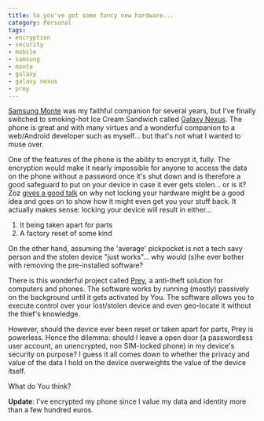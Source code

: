```yaml
---
title: So you've got some fancy new hardware...
category: Personal
tags:
- encryption
- security
- mobile
- samsung
- monte
- galaxy
- galaxy nexus
- prey
---
```

<a href="http://www.gsmarena.com/samsung_s5620_monte-3117.php">Samsung Monte</a> was my faithful companion for several years, but I've finally switched to smoking-hot Ice Cream Sandwich called <a href="http://www.google.com/nexus/">Galaxy Nexus</a>. The phone is great and with many virtues and a wonderful companion to a web/Android developer such as myself... but that's not what I wanted to muse over.

One of the features of the phone is the ability to encrypt it, fully. The encryption would make it nearly impossible for anyone to access the data on the phone without a password once it's shut down and is therefore a good safeguard to put on your device in case it ever gets stolen... or is it?
Zoz <a href="http://www.youtube.com/watch?v=U4oB28ksiIo">gives a good talk</a> on why not locking your hardware might be a good idea and goes on to show how it might even get you your stuff back. It actually makes sense: locking your device will result in either...

<ol>
<li>It being taken apart for parts</li>
<li>A factory reset of some kind</li>
</ol>

On the other hand, assuming the 'average' pickpocket is not a tech savy person and the stolen device "just works"... why would (s)he ever bother with removing the pre-installed software?

There is this wonderful project called <a href="http://preyproject.com/">Prey</a>, a anti-theft solution for computers and phones. The software works by running (mostly) passively on the background until it gets activated by You. The software allows you to execute control over your lost/stolen device and even geo-locate it without the thief's knowledge.

However, should the device ever been reset or taken apart for parts, Prey is powerless. Hence the dilemma: should I leave a open door (a passwordless user account, an unencrypted, non SIM-locked phone) in my device's security on purpose?
I guess it all comes down to whether the privacy and value of the data I hold on the device overweights the value of the device itself.

What do You think?

<strong>Update</strong>: I've encrypted my phone since I value my data and identity more than a few hundred euros.
